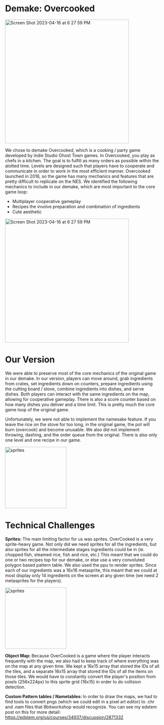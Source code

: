 Demake: Overcooked
=====

<img width="404" alt="Screen Shot 2023-04-16 at 6 27 59 PM" src="https://user-images.githubusercontent.com/55254786/232346174-74f327f3-1e15-49fa-ab6a-f2bf3741241f.png">

We chose to demake Overcooked, which is a cooking / party game developed by indie Studio Ghost Town games. In Overcooked, you play as chefs in a kitchen. The goal is to fulfill as many orders as possible within the alotted time. Levels are designed such that players have to cooperate and communicate in order to work in the most efficient manner. Overcooked launched in 2016, so the game has many mechanics and features that are pretty difficult to replicate on the NES. We identified the following mechanics to include in our demake, which are most important to the core game loop: 

- Multiplayer cooperative gameplay
- Recipes the involve preparation and combination of ingredients
- Cute aesthetic

<img width="404" alt="Screen Shot 2023-04-16 at 6 27 59 PM" src="https://user-images.githubusercontent.com/55254786/232346154-5d6d3f80-c95e-4186-b47d-761612f371fc.png">

<h1>Our Version</h1>

We were able to preserve most of the core mechanics of the original game in our demake. In our version, players can move around, grab ingredients from crates, set ingredients down on counters, prepare ingredients using the cutting board / stove, combine ingredients into dishes, and serve dishes. Both players can interact with the same ingredients on the map, allowing for cooperative gameplay. There is also a score counter based on how many dishes you deliver and a time limit. This is pretty much the core game loop of the original game. 

Unfortunately, we were not able to implement the namesake feature. If you leave the rice on the stove for too long, in the original game, the pot will burn (overcook) and become unusable. We also did not implement throwing, dashing, and the order queue from the original. There is also only one level and one recipe in our game. 

<img width="200" alt="sprites" src="https://user-images.githubusercontent.com/55254786/232347022-d1fcff32-b371-4143-a54f-6cbdc30bf219.png">

<h1>Technical Challenges</h1>

<b>Sprites: </b> The main limiting factor for us was sprites. OverCooked is a very sprite-heavy game. Not only did we need sprites for all the ingredients, but also sprites for all the intermediate stages ingredients could be in (ie. chopped fish, steamed rice, fish and rice, etc.) This meant that we could do one or two recipes top for our demake, or else use a very convoluted polygon based pattern table. We also used the ppu to render sprites. Since each of our ingredients was a 16x16 metasprite, this meant that we could at most display only 14 ingredients on the screen at any given time (we need 2 metasprites for the players). 

<img width="200" alt="sprites" src="https://user-images.githubusercontent.com/55254786/232347200-9cd9de95-b4c1-4e99-abd9-e8002ec99b98.png">

<b>Object Map: </b> Because OverCooked is a game where the player interacts frequently with the map, we also had to keep track of where everything was on the map at any given time. We kept a 16x15 array that stored the IDs of all the tiles, and a separate 16x15 array that stored the IDs of all the items on those tiles. We would have to constantly convert the player's position from pixels (256x224px) to this sprite grid (16x15) in order to do collision detection.

<b>Custom Pattern tables / Nametables: </b> In order to draw the maps, we had to find tools to convert pngs (which we could edit in a pixel art editor) to .chr and .nam files that 8bitworkshop would recognize. You can see my edstem post on this for more detail: https://edstem.org/us/courses/34937/discussion/2871332







